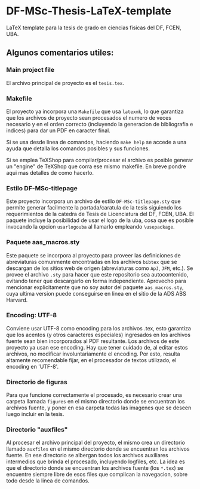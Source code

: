 # DF-MSc-Thesis-LaTeX-template
LaTeX template para la tesis de grado en ciencias fisicas del DF, FCEN, UBA.


## Algunos comentarios utiles:

### Main project file

El archivo principal de proyecto es el `tesis.tex`.

### Makefile

El proyecto ya incorpora una `Makefile` que usa `latexmk`, lo que garantiza que los archivos de proyecto sean procesados el numero de veces necesario y en el orden correcto (incluyendo la generacion de bibliografia e indices) para dar un PDF en caracter final. 

Si se usa desde linea de comandos, haciendo `make help` se accede a una ayuda que detalla los comandos posibles y sus funciones.

Si se emplea TeXShop para compilar/procesar el archivo es posible generar un "engine" de TeXShop que corra ese mismo makefile. En breve pondre aqui mas detalles de como hacerlo.

### Estilo DF-MSc-titlepage

Este proyecto incorpora un archivo de estilo `DF-MSc-titlepage.sty` que permite generar facilmente la portada/caratula de la tesis siguiendo los requerimientos de la catedra de Tesis de Licenciatura del DF, FCEN, UBA. El paquete incluye la posibilidad de usar el logo de la uba, cosa que es posible invocando la opcion `usarlogouba` al llamarlo empleando `\usepackage`.

### Paquete aas_macros.sty

Este paquete se incorpora al proyecto para proveer las definiciones de abreviaturas comunmente encontradas en los archivos `bibtex` que se descargan de los sitios web de origen (abreviaturas como `ApJ`, `JFM`, etc.). Se provee el archivo `.sty` para hacer que este repositorio sea autocontenido, evitando tener que descargarlo en forma independiente. Aprovecho para mencionar explicitamente que no soy autor del paquete `aas_macros.sty`, cuya ultima version puede conseguirse en linea en el sitio de la ADS ABS Harvard.

### Encoding: UTF-8

Conviene usar UTF-8 como encoding para los archivos .tex, esto garantiza que los acentos (y otros caracteres especiales) ingresados en los archivos fuente sean bien incorporados al PDF resultante. Los archivos de este proyecto ya usan ese encoding. Hay que tener cuidado de, al editar estos archivos, no modificar involuntariamente el encoding. Por esto, resulta altamente recomendable fijar, en el procesador de textos utilizado, el encoding en 'UTF-8'.

### Directorio de figuras

Para que funcione correctamente el procesado, es necesario crear una carpeta llamada `figures` en el mismo directorio donde se encuentran los archivos fuente, y poner en esa carpeta todas las imagenes que se deseen luego incluir en la tesis.

### Directorio "auxfiles"

Al procesar el archivo principal del proyecto, el mismo crea un directorio llamado `auxfiles`
 en el mismo directorio donde se encuentran los archivos fuente. En ese directorio se albergan todos los archivos auxiliares intermedios que brinda el procesado, incluyendo logfiles, etc. La idea es que el directorio donde se encuentran los archivos fuente (los `*.tex`) se encuentre siempre libre de esos files que complican la navegacion, sobre todo desde la linea de comandos. 
 
